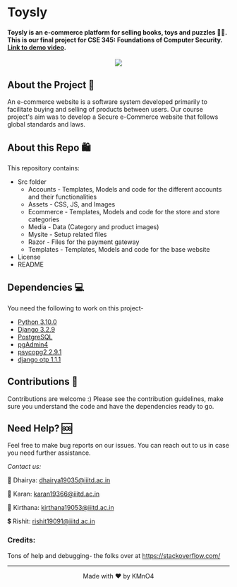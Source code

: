 # Toysly
#### Toysly is an e-commerce platform for selling books, toys and puzzles 🧸🧩. This is our final project for CSE 345: Foundations of Computer Security. [Link to demo video](https://drive.google.com/file/d/1JurkRTM0ZsG0hHV1MYfGWWKmAifAFovt/view).


<p align="center">
  <img src="https://user-images.githubusercontent.com/55681207/140998423-9b7adcd1-7eb6-4b2e-8a9d-82f66a99dff3.jpeg">
</p>




## About the Project 🛒
An e-commerce website is a software system developed primarily to facilitate buying and selling of products between users.  Our course project's aim was to develop a Secure e-Commerce website that follows global standards and laws. 


## About this Repo 🛍️
This repository contains:
* Src folder
  * Accounts - Templates, Models and code for the different accounts and their functionalities
  * Assets - CSS, JS, and Images
  * Ecommerce - Templates, Models and code for the store and store categories
  * Media - Data (Category and product images)
  * Mysite - Setup related files
  * Razor - Files for the payment gateway
  * Templates - Templates, Models and code for the base website
* License
* README

## Dependencies 💻
You need the following to work on this project-
* [Python 3.10.0](https://www.python.org/downloads/)
* [Django 3.2.9](https://www.djangoproject.com/download/)
* [PostgreSQL](https://www.postgresql.org/download/)
* [pgAdmin4](https://www.pgadmin.org/download/)
* [psycopg2 2.9.1](https://pypi.org/project/psycopg2/)
* [django otp 1.1.1](https://pypi.org/project/django-otp/)



## Contributions 🤝
Contributions are welcome :) Please see the contribution guidelines, make sure you understand the code and have the dependencies ready to go.


## Need Help? 🆘
Feel free to make bug reports on our issues. You can reach out to us in case you need further assistance. 

*Contact us:*

🎨 Dhairya: dhairya19035@iiitd.ac.in

🧠 Karan: karan19366@iiitd.ac.in

🧠 Kirthana: kirthana19053@iiitd.ac.in

💲  Rishit: rishit19091@iiitd.ac.in



### Credits:

Tons of help and debugging- the folks over at https://stackoverflow.com/

*****

<p align="center">
Made with ❤️ by KMnO4
</p>
